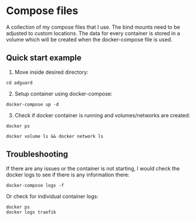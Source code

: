 # Compose files

A collection of my compose files that I use. The bind mounts need to be adjusted to custom locations.
The data for every container is stored in a volume which will be created when the docker-compose file is used.

## Quick start example

1. Move inside desired directory:
```
cd adguard
```

2. Setup container using docker-compose:
```
docker-compose up -d
```

3. Check if docker container is running and volumes/networks are created:
```
docker ps
```

```
docker volume ls && docker network ls
```

## Troubleshooting
If there are any issues or the container is not starting, I would check the docker logs to see if there is any information there:

```
docker-compose logs -f
```

Or check for individual container logs:
```
docker ps
docker logs traefik
```
